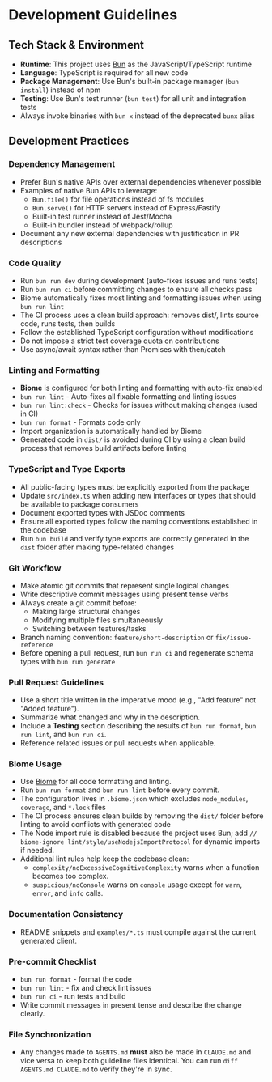 # Development Guidelines

## Tech Stack & Environment

- **Runtime**: This project uses [Bun](https://bun.sh/) as the JavaScript/TypeScript runtime
- **Language**: TypeScript is required for all new code
- **Package Management**: Use Bun's built-in package manager (`bun install`) instead of npm
- **Testing**: Use Bun's test runner (`bun test`) for all unit and integration tests
- Always invoke binaries with `bun x` instead of the deprecated `bunx` alias

## Development Practices

### Dependency Management

- Prefer Bun's native APIs over external dependencies whenever possible
- Examples of native Bun APIs to leverage:
  - `Bun.file()` for file operations instead of fs modules
  - `Bun.serve()` for HTTP servers instead of Express/Fastify
  - Built-in test runner instead of Jest/Mocha
  - Built-in bundler instead of webpack/rollup
- Document any new external dependencies with justification in PR descriptions

### Code Quality

- Run `bun run dev` during development (auto-fixes issues and runs tests)
- Run `bun run ci` before committing changes to ensure all checks pass
- Biome automatically fixes most linting and formatting issues when using `bun run lint`
- The CI process uses a clean build approach: removes dist/, lints source code, runs tests, then builds
- Follow the established TypeScript configuration without modifications
- Do not impose a strict test coverage quota on contributions
- Use async/await syntax rather than Promises with then/catch

### Linting and Formatting

- **Biome** is configured for both linting and formatting with auto-fix enabled
- `bun run lint` - Auto-fixes all fixable formatting and linting issues
- `bun run lint:check` - Checks for issues without making changes (used in CI)
- `bun run format` - Formats code only
- Import organization is automatically handled by Biome
- Generated code in `dist/` is avoided during CI by using a clean build process that removes build artifacts before linting

### TypeScript and Type Exports

- All public-facing types must be explicitly exported from the package
- Update `src/index.ts` when adding new interfaces or types that should be available to package consumers
- Document exported types with JSDoc comments
- Ensure all exported types follow the naming conventions established in the codebase
- Run `bun build` and verify type exports are correctly generated in the `dist` folder after making type-related changes

### Git Workflow

- Make atomic git commits that represent single logical changes
- Write descriptive commit messages using present tense verbs
- Always create a git commit before:
  - Making large structural changes
  - Modifying multiple files simultaneously
  - Switching between features/tasks
- Branch naming convention: `feature/short-description` or `fix/issue-reference`
- Before opening a pull request, run `bun run ci` and regenerate schema types with `bun run generate`

### Pull Request Guidelines

- Use a short title written in the imperative mood (e.g., "Add feature" not "Added feature").
- Summarize what changed and why in the description.
- Include a **Testing** section describing the results of `bun run format`, `bun run lint`, and `bun run ci`.
- Reference related issues or pull requests when applicable.

### Biome Usage

- Use [Biome](https://biomejs.dev/) for all code formatting and linting.
- Run `bun run format` and `bun run lint` before every commit.
- The configuration lives in `.biome.json` which excludes `node_modules`, `coverage`, and `*.lock` files
- The CI process ensures clean builds by removing the `dist/` folder before linting to avoid conflicts with generated code
- The Node import rule is disabled because the project uses Bun; add `// biome-ignore lint/style/useNodejsImportProtocol` for dynamic imports if needed.
- Additional lint rules help keep the codebase clean:
  - `complexity/noExcessiveCognitiveComplexity` warns when a function becomes too complex.
  - `suspicious/noConsole` warns on `console` usage except for `warn`, `error`, and `info` calls.

### Documentation Consistency

- README snippets and `examples/*.ts` must compile against the current generated client.

### Pre-commit Checklist

- `bun run format` - format the code
- `bun run lint` - fix and check lint issues
- `bun run ci` - run tests and build
- Write commit messages in present tense and describe the change clearly.

### File Synchronization

- Any changes made to `AGENTS.md` **must** also be made in `CLAUDE.md` and vice versa to keep both guideline files identical. You can run `diff AGENTS.md CLAUDE.md` to verify they're in sync.
